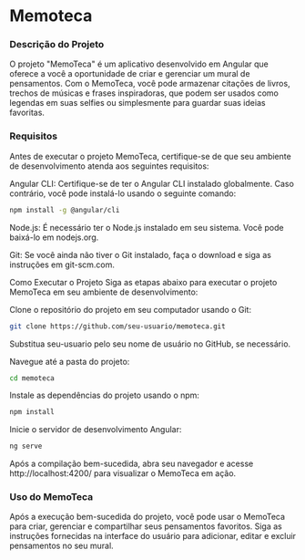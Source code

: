 # Memoteca

### Descrição do Projeto

O projeto "MemoTeca" é um aplicativo desenvolvido em Angular que oferece a você a oportunidade de criar e gerenciar um mural de pensamentos. Com o MemoTeca, você pode armazenar citações de livros, trechos de músicas e frases inspiradoras, que podem ser usados como legendas em suas selfies ou simplesmente para guardar suas ideias favoritas.

### Requisitos

Antes de executar o projeto MemoTeca, certifique-se de que seu ambiente de desenvolvimento atenda aos seguintes requisitos:

Angular CLI: Certifique-se de ter o Angular CLI instalado globalmente. Caso contrário, você pode instalá-lo usando o seguinte comando:

```bash
npm install -g @angular/cli
```

Node.js: É necessário ter o Node.js instalado em seu sistema. Você pode baixá-lo em nodejs.org.

Git: Se você ainda não tiver o Git instalado, faça o download e siga as instruções em git-scm.com.

Como Executar o Projeto
Siga as etapas abaixo para executar o projeto MemoTeca em seu ambiente de desenvolvimento:

Clone o repositório do projeto em seu computador usando o Git:

```bash
git clone https://github.com/seu-usuario/memoteca.git
```

Substitua seu-usuario pelo seu nome de usuário no GitHub, se necessário.

Navegue até a pasta do projeto:

```bash
cd memoteca
```

Instale as dependências do projeto usando o npm:

```bash
npm install
```

Inicie o servidor de desenvolvimento Angular:

```bash
ng serve
```

Após a compilação bem-sucedida, abra seu navegador e acesse http://localhost:4200/ para visualizar o MemoTeca em ação.

### Uso do MemoTeca

Após a execução bem-sucedida do projeto, você pode usar o MemoTeca para criar, gerenciar e compartilhar seus pensamentos favoritos. Siga as instruções fornecidas na interface do usuário para adicionar, editar e excluir pensamentos no seu mural.
